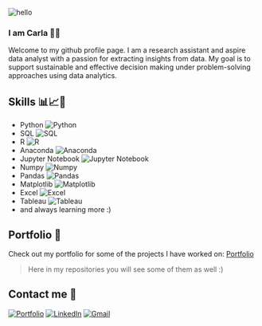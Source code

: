 ![hello](https://media.giphy.com/media/t8s4dpt4sa6uxYf1EG/giphy.gif)
### I am Carla 👋✨

Welcome to my github profile page. I am a research assistant and aspire data analyst with a passion for extracting insights from data. My goal is to support sustainable and effective decision making under problem-solving approaches using data analytics. 

## Skills 📊📈🧠
- Python ![Python](https://img.shields.io/badge/-Python-3776AB?style=flat-square&logo=python&logoColor=white)
- SQL ![SQL](https://img.shields.io/badge/-SQL-4479A1?style=flat-square&logo=postgresql&logoColor=white)
- R ![R](https://img.shields.io/badge/-R-276DC3?style=flat-square&logo=r&logoColor=white)
- Anaconda ![Anaconda](https://img.shields.io/badge/-Anaconda-44A833?style=flat-square&logo=anaconda&logoColor=white)
- Jupyter Notebook ![Jupyter Notebook](https://img.shields.io/badge/-Jupyter%20Notebook-F37626?style=flat-square&logo=jupyter&logoColor=white)
- Numpy ![Numpy](https://img.shields.io/badge/-NumPy-013243?style=flat-square&logo=numpy&logoColor=white)
- Pandas ![Pandas](https://img.shields.io/badge/-Pandas-150458?style=flat-square&logo=pandas&logoColor=white)
- Matplotlib ![Matplotlib](https://img.shields.io/badge/-Matplotlib-11557C?style=flat-square&logo=matplotlib&logoColor=white)
- Excel ![Excel](https://img.shields.io/badge/-Excel-217346?style=flat-square&logo=microsoft-excel&logoColor=white)
- Tableau ![Tableau](https://img.shields.io/badge/-Tableau-E97627?style=flat-square&logo=tableau&logoColor=white)
- and always learning more :)

## Portfolio 💼
Check out my portfolio for some of the projects I have worked on:
[Portfolio](https://carlaml01.github.io/)
> Here in my repositories you will see some of them as well :)

## Contact me 📧

[![Portfolio](https://img.shields.io/badge/Portfolio-View-blue?style=flat-square)](https://your-portfolio-link)
[![LinkedIn](https://img.shields.io/badge/LinkedIn-Connect-blue?style=flat-square&logo=linkedin&logoColor=white)](https://www.linkedin.com/in/your-linkedin-profile)
[![Gmail](https://img.shields.io/badge/Gmail-Send%20Email-red?style=flat-square&logo=gmail&logoColor=white)](mailto:your-email@gmail.com)

<!--
**CarlaML01/CarlaML01** is a ✨ _special_ ✨ repository because its `README.md` (this file) appears on your GitHub profile.

Here are some ideas to get you started:

- 🔭 I’m currently working on ...
- 🌱 I’m currently learning ...
- 👯 I’m looking to collaborate on ...
- 🤔 I’m looking for help with ...
- 💬 Ask me about ...
- 📫 How to reach me: LMOTA.CARLA@GMAIL.COM
- 😄 Pronouns: ...
- ⚡ Fun fact: ...
-->
